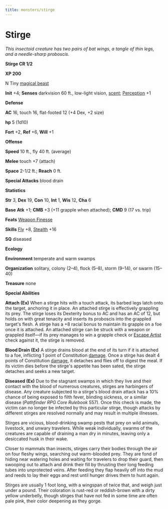 ```yaml
---
title: monsters/stirge
---
```

# Stirge

_This insectoid creature has two pairs of bat wings, a tangle of thin legs, and a needle-sharp proboscis._

**Stirge CR 1/2**

**XP 200**

N Tiny [magical beast](creatureTypes#_magical-beast)

**Init** +4; **Senses** darkvision 60 ft., low-light vision, [scent](universalMonsterRules#_scent); [Perception](../skills/perception#_perception) +1

**Defense**

**AC** 16, touch 16, flat-footed 12 (+4 Dex, +2 size)

**hp** 5 (1d10)

**Fort** +2, **Ref** +6, **Will** +1

**Offense**

**Speed** 10 ft., fly 40 ft. (average)

**Melee** touch +7 (attach)

**Space** 2-1/2 ft.; **Reach** 0 ft.

**Special Attacks** blood drain

**Statistics**

**Str** 3, **Dex** 19, **Con** 10, **Int** 1, **Wis** 12, **Cha** 6

**Base**  **Atk** +1; **CMB** +3 (+11 grapple when attached); **CMD** 9 (17 vs. trip)

**Feats** [Weapon Finesse](../feats#_weapon-finesse)

**Skills** [Fly](../skills/fly#_fly) +8, [Stealth](../skills/stealth#_stealth) +16

**SQ** diseased

**Ecology**

**Environment** temperate and warm swamps

**Organization** solitary, colony (2–4), flock (5–8), storm (9–14), or swarm (15–40)

**Treasure** none

**Special Abilities**

**Attach (Ex)** When a stirge hits with a touch attack, its barbed legs latch onto the target, anchoring it in place. An attached stirge is effectively grappling its prey. The stirge loses its Dexterity bonus to AC and has an AC of 12, but holds on with great tenacity and inserts its proboscis into the grappled target's flesh. A stirge has a +8 racial bonus to maintain its grapple on a foe once it is attached. An attached stirge can be struck with a weapon or grappled itself—if its prey manages to win a grapple check or [Escape Artist](../skills/escapeArtist#_escape-artist) check against it, the stirge is removed.

**Blood Drain (Ex)** A stirge drains blood at the end of its turn if it is attached to a foe, inflicting 1 point of Constitution [damage](universalMonsterRules#_ability-damage-and-drain). Once a stirge has dealt 4 points of Constitution [damage](universalMonsterRules#_ability-damage-and-drain), it detaches and flies off to digest the meal. If its victim dies before the stirge's appetite has been sated, the stirge detaches and seeks a new target.

**Diseased (Ex)** Due to the stagnant swamps in which they live and their contact with the blood of numerous creatures, stirges are harbingers of disease. Any creature subjected to a stirge's blood drain attack has a 10% chance of being exposed to filth fever, blinding sickness, or a similar disease (_Pathfinder RPG Core Rulebook_ 557). Once this check is made, the victim can no longer be infected by this particular stirge, though attacks by different stirges are resolved normally and may result in multiple illnesses.

Stirges are vicious, blood-drinking swamp pests that prey on wild animals, livestock, and unwary travelers. While weak individually, swarms of the creatures are capable of draining a man dry in minutes, leaving only a desiccated husk in their wake.

Closer to mammals than insects, stirges carry their bodies through the air on four fleshy wings, searching out warm-blooded prey. They are fond of hiding near watering holes and waiting for travelers to drop their guard, then swooping out to attach and drink their fill by thrusting their long feeding tubes into unprotected veins. After feeding they flap heavily off into the mud and reeds to lay their eggs and rest until hunger drives them to hunt again.

Stirges are usually 1 foot long, with a wingspan of twice that, and weigh just under a pound. Their coloration is rust-red or reddish-brown with a dirty yellow underbelly, though stirges that have not fed in some time are often pale pink, their color deepening as they gorge.

